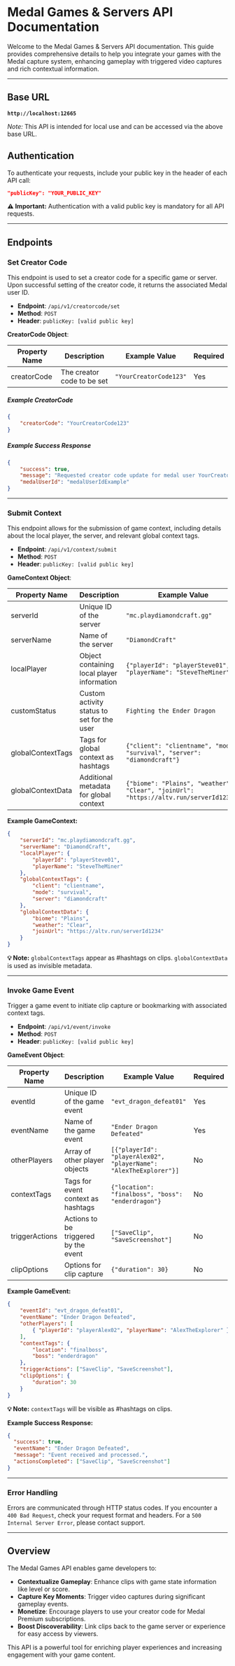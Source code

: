 
# Medal Games & Servers API Documentation

Welcome to the Medal Games & Servers API documentation. This guide provides comprehensive details to help you integrate your games with the Medal capture system, enhancing gameplay with triggered video captures and rich contextual information.

---

## Base URL

**`http://localhost:12665`**

*Note:* This API is intended for local use and can be accessed via the above base URL.

## Authentication

To authenticate your requests, include your public key in the header of each API call:

```json
"publicKey": "YOUR_PUBLIC_KEY"
```

**⚠️ Important:** Authentication with a valid public key is mandatory for all API requests.

---

## Endpoints

### Set Creator Code

This endpoint is used to set a creator code for a specific game or server. Upon successful setting of the creator code, it returns the associated Medal user ID.

- **Endpoint**: `/api/v1/creatorcode/set`
- **Method**: `POST`
- **Header**: `publicKey: [valid public key]`

**CreatorCode Object**:

| Property Name   | Description                       | Example Value   | Required |
|-----------------|-----------------------------------|-----------------|----------|
| creatorCode   | The creator code to be set        | `"YourCreatorCode123"` | Yes      |

##### Example CreatorCode

```json
{
    "creatorCode": "YourCreatorCode123"
}
```

##### Example Success Response

```json
{
    "success": true,
    "message": "Requested creator code update for medal user YourCreatorCode123",
    "medalUserId": "medalUserIdExample"
}
```

---

### Submit Context

This endpoint allows for the submission of game context, including details about the local player, the server, and relevant global context tags.

- **Endpoint**: `/api/v1/context/submit`
- **Method**: `POST`
- **Header**: `publicKey: [valid public key]`

**GameContext Object**:

| Property Name        | Description                               | Example Value               | Required |
|----------------------|-------------------------------------------|-----------------------------|----------|
| serverId           | Unique ID of the server                   | `"mc.playdiamondcraft.gg"`  | No      |
| serverName         | Name of the server                        | `"DiamondCraft"`            | No      |
| localPlayer        | Object containing local player information| `{"playerId": "playerSteve01", "playerName": "SteveTheMiner"}` | No |
| customStatus       | Custom activity status to set for the user | `Fighting the Ender Dragon` | No |
| globalContextTags  | Tags for global context as hashtags       | `{"client": "clientname", "mode": "survival", "server": "diamondcraft"}` | No |
| globalContextData  | Additional metadata for global context    | `{"biome": "Plains", "weather": "Clear", "joinUrl": "https://altv.run/serverId1234"}` | No |

**Example GameContext:**

```json
{
    "serverId": "mc.playdiamondcraft.gg",
    "serverName": "DiamondCraft",
    "localPlayer": {
        "playerId": "playerSteve01",
        "playerName": "SteveTheMiner"
    },
    "globalContextTags": {
        "client": "clientname",
        "mode": "survival",
        "server": "diamondcraft"
    },
    "globalContextData": {
        "biome": "Plains",
        "weather": "Clear",
        "joinUrl": "https://altv.run/serverId1234"
    }
}
```

**💡 Note:** `globalContextTags` appear as #hashtags on clips. `globalContextData` is used as invisible metadata.

---

### Invoke Game Event

Trigger a game event to initiate clip capture or bookmarking with associated context tags.

- **Endpoint**: `/api/v1/event/invoke`
- **Method**: `POST`
- **Header**: `publicKey: [valid public key]`

**GameEvent Object**:

| Property Name        | Description                               | Example Value               | Required |
|----------------------|-------------------------------------------|-----------------------------|----------|
| eventId            | Unique ID of the game event               | `"evt_dragon_defeat01"`     | Yes      |
| eventName          | Name of the game event                    | `"Ender Dragon Defeated"`   | Yes      |
| otherPlayers       | Array of other player objects             | `[{"playerId": "playerAlex02", "playerName": "AlexTheExplorer"}]` | No       |
| contextTags        | Tags for event context as hashtags        | `{"location": "finalboss", "boss": "enderdragon"}` | No |
| triggerActions     | Actions to be triggered by the event      | `["SaveClip", "SaveScreenshot"]`| No      |
| clipOptions        | Options for clip capture                  | `{"duration": 30}`          | No       |

**Example GameEvent:**

```json
{
    "eventId": "evt_dragon_defeat01",
    "eventName": "Ender Dragon Defeated",
    "otherPlayers": [ 
        { "playerId": "playerAlex02", "playerName": "AlexTheExplorer" }
    ],
    "contextTags": {
        "location": "finalboss",
        "boss": "enderdragon"
    },
    "triggerActions": ["SaveClip", "SaveScreenshot"],
    "clipOptions": {
        "duration": 30
    }
}
```

**💡 Note:** `contextTags` will be visible as #hashtags on clips.

**Example Success Response:**

```json
{
  "success": true,
  "eventName": "Ender Dragon Defeated",
  "message": "Event received and processed.",
  "actionsCompleted": ["SaveClip", "SaveScreenshot"]
}
```

---

### Error Handling

Errors are communicated through HTTP status codes. If you encounter a `400 Bad Request`, check your request format and headers. For a `500 Internal Server Error`, please contact support.

---

## Overview

The Medal Games API enables game developers to:

- **Contextualize Gameplay**: Enhance clips with game state information like level or score.
- **Capture Key Moments**: Trigger video captures during significant gameplay events.
- **Monetize**: Encourage players to use your creator code for Medal Premium subscriptions.
- **Boost Discoverability**: Link clips back to the game server or experience for easy access by viewers.

This API is a powerful tool for enriching player experiences and increasing engagement with your game content.
